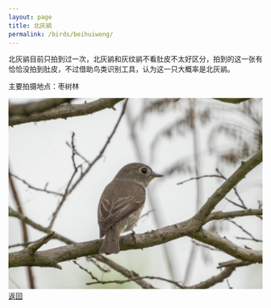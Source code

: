 ```yaml
---
layout: page
title: 北灰鹟
permalink: /birds/beihuiwong/
---
```

北灰鹟目前只拍到过一次，北灰鹟和灰纹鹟不看肚皮不太好区分，拍到的这一张有恰恰没拍到肚皮，不过借助鸟类识别工具，认为这一只大概率是北灰鹟。

主要拍摄地点：枣树林

![](../picture/北灰鹟/DSCN8983-NRW_DxO_DeepPRIME.jpg)
[返回](../../)
